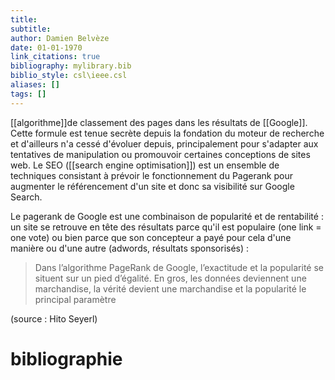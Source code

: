 ```yaml
---
title: 
subtitle:
author: Damien Belvèze
date: 01-01-1970
link_citations: true
bibliography: mylibrary.bib
biblio_style: csl\ieee.csl
aliases: []
tags: []
---
```


[[algorithme]]de classement des pages dans les résultats de [[Google]]. Cette formule est tenue secrète depuis la fondation du moteur de recherche et d'ailleurs n'a cessé d'évoluer depuis, principalement pour s'adapter aux tentatives de manipulation ou promouvoir certaines conceptions de sites web. Le SEO ([[search engine optimisation]]) est un ensemble de techniques consistant à prévoir le fonctionnement du Pagerank pour augmenter le référencement d'un site et donc sa visibilité sur Google Search.

Le pagerank de Google est une combinaison de popularité et de rentabilité : 
un site se retrouve en tête des résultats parce qu'il est populaire (one link = one vote) ou bien parce que son concepteur a payé pour cela d'une manière ou d'une autre (adwords, résultats sponsorisés) : 

>Dans l’algorithme PageRank de Google, l’exactitude et la popularité se situent sur un pied d’égalité. En gros, les données deviennent une marchandise, la vérité devient une marchandise et la popularité le principal paramètre

(source : Hito Seyerl)



# bibliographie

